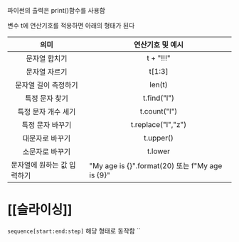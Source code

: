 파이썬의 출력은 print()함수를 사용함

변수 t에 연산기호를 적용하면 아래의 형태가 된다

| <center>의미</center>          | <center>연산기호 및 예시</center>                    |
| ---------------------------- | --------------------------------------------- |
| <center>문자열 합치기</center>     | <center></center><center>t + "!!!"</center>   |
| <center>문자열 자르기</center>     | <center>t[1:3]</center>                       |
| <center>문자열 길이 측정하기</center> | <center>len(t)</center>                       |
| <center>특정 문자 찾기</center>    | <center>t.find("l")</center>                  |
| <center>특정 문자 개수 세기</center> | <center>t.count("l")</center>                 |
| <center>특정 문자 바꾸기</center>   | <center>t.replace("l","z")</center>           |
| <center>대문자로 바꾸기</center>    | <center>t.upper()</center>                    |
| <center>소문자로 바꾸기</center>    | <center>t.lower</center>                      |
| 문자열에 원하는 값 입력하기              | "My age is {}".format(20) 또는 f"My age is {9}" |

# [[슬라이싱]]

`sequence[start:end:step]` 해당 형태로 동작함
``